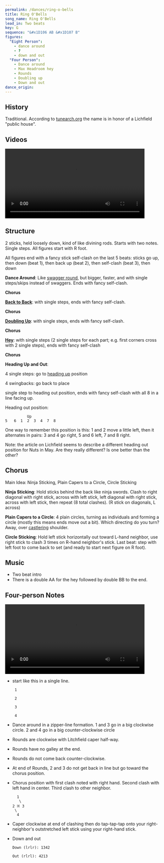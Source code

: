 ```yaml
---
permalink: /dances/ring-o-bells
title: Ring O'Bells
song_name: Ring O'Bells
lead_in: Two beats
key: G
sequence: "&#x1D106 AB &#x1D107 B"
figures:
  "Eight Person":
    - dance around
    - ?
    - down and out
  "Four Person":
    - Dance around
    - Max Headroom hey
    - Rounds
    - Doubling up
    - Down and out
dance_origin:
---
```

## History
Traditional.  According to [tunearch.org](https://tunearch.org/wiki/Annotation:Ring_o%27_Bells) the name is in honor of a Lichfield "public house".

## Videos

<video width='90%' controls='true'>
  <source src="https://www.youtube.com/watch?v=3tEPboSd6T0&list=PLwgKiCrcWuOZdjakry8xtHlkLF5fcZ8SC&index=12" type="video/mp4">
</video>


## Structure

2 sticks, held loosely down, kind of like divining rods.  Starts with two notes.  Single steps.  All figures start with R foot.

All figures end with a fancy stick self-clash on the last 5 beats: sticks go up, then down (beat 1), then back up (beat 2), then self-clash (beat 3), then down

**Dance Around**: Like [swagger round](/figures#swagger-round), but bigger, faster, and with single steps/skips instead of swaggers.  Ends with fancy self-clash.

**Chorus**

**[Back to Back](/figures#back-to-back)**: with single steps, ends with fancy self-clash.

**Chorus**

**[Doubling Up](/figures#doubling-up)**: with single steps, ends with fancy self-clash.

**Chorus**

**[Hey](/figures#hey)**: with single steps (2 single steps for each part; e.g. first corners cross with 2 single steps), ends with fancy self-clash

**Chorus**

**Heading Up and Out**:

4 single steps: go to [heading up](/figures#heading-up) position

4 swingbacks: go back to place

single step to heading out position, ends with fancy self-clash with all 8 in a line facing up.

Heading out position:

```
          Up
5   6  1  2  3  4  7  8

```
One way to remember this position is this: 1 and 2 move a little left, then it alternates in pairs: 3 and 4 go right, 5 and 6 left, 7 and 8 right.

Note: the article on Lichfield seems to describe a different heading out position for Nuts in May.  Are they really different?  Is one better than the other?

## Chorus

Main Idea: Ninja Sticking, Plain Capers to a Circle, Circle Sticking

**Ninja Sticking**: Hold sticks behind the back like ninja swords.  Clash to right diagonal with right stick, across with left stick, left diagonal with right stick, across with left stick, then repeat (8 total clashes).  (R stick on diagonals, L across)

**Plain Capers to a Circle**: 4 plain circles, turning as individuals and forming a circle (mostly this means ends move out a bit).  Which directing do you turn?  Away, over [castlering](/figures#castlering-foot) shoulder. 

**Circle Sticking**: Hold left stick horizontally out toward L-hand neighbor, use right stick to clash 3 times on R-hand neighbor's stick.  Last beat: step with left foot to come back to set (and ready to start next figure on R foot). 


## Music

* Two beat intro
* There is a double AA for the hey followed by double BB to the end.

## Four-person Notes

<video width='90%' controls='true'>
  <source src="https://assets.windham.club/videos/ring-o-bells-for-four-2019-01.mp4" type="video/mp4">
</video>

* start like this in a single line.

       1

       2

       3

       4

* Dance around in a zipper-line formation. 1 and 3 go in a big clockwise
  circle. 2 and 4 go in a big counter-clockwise circle

* Rounds are clockwise with Litchfield caper half-way.

* Rounds have no galley at the end.

* Rounds do not come back counter-clockwise.

* At end of Rounds, 2 and 3 do not get back in line but go toward the chorus
  position.

* Chorus position with first clash noted with right hand. Second clash with left hand in center.
  Third clash to other neighbor.

        1
         \
      2 ※ 3
       \
        4

* Caper clockwise at end of clashing then do tap-tap-tap onto your right-neighbor's outstretched left stick using your right-hand stick.

* Down and out

      Down (lrlr): 1342

      Out (rlrl): 4213



